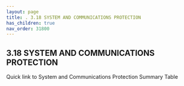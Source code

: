 ```yaml
---
layout: page
title: . 3.18 SYSTEM AND COMMUNICATIONS PROTECTION 
has_children: true
nav_order: 31800 
---
```


## 3.18 SYSTEM AND COMMUNICATIONS PROTECTION

Quick link to System and Communications Protection Summary Table
